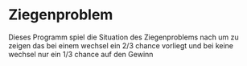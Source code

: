 # Ziegenproblem
Dieses Programm spiel die Situation des Ziegenproblems nach um zu zeigen das bei einem wechsel ein 2/3 chance vorliegt und bei keine wechsel nur ein 1/3 chance auf den Gewinn
